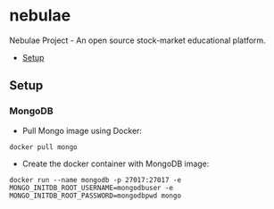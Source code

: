 # nebulae
Nebulae Project - An open source stock-market educational platform.

- [Setup](#setup)


## Setup

### MongoDB

- Pull Mongo image using Docker:

```
docker pull mongo
```

- Create the docker container with MongoDB image:

```
docker run --name mongodb -p 27017:27017 -e MONGO_INITDB_ROOT_USERNAME=mongodbuser -e MONGO_INITDB_ROOT_PASSWORD=mongodbpwd mongo
```
